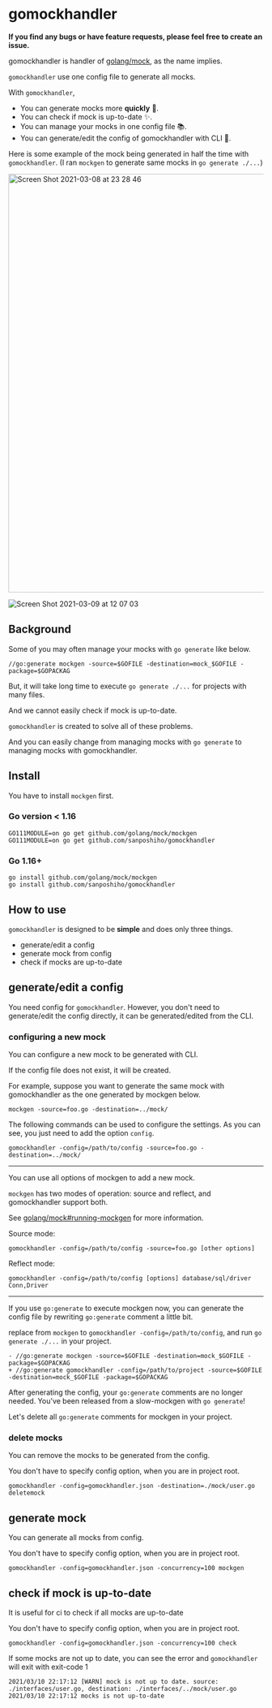 # gomockhandler

**If you find any bugs or have feature requests, please feel free to create an issue.**

gomockhandler is handler of [golang/mock](https://github.com/golang/mock), as the name implies.

`gomockhandler` use one config file to generate all mocks.

With `gomockhandler`, 

- You can generate mocks more **quickly** :rocket:.
- You can check if mock is up-to-date :sparkles:.
- You can manage your mocks in one config file :books:.
- You can generate/edit the config of gomockhandler with CLI :wrench:.

Here is some example of the mock being generated in half the time with `gomockhandler`. (I ran `mockgen` to generate same mocks in `go generate ./...`)


<img width="825" alt="Screen Shot 2021-03-08 at 23 28 46" src="https://user-images.githubusercontent.com/44139130/110334403-1444ba00-8066-11eb-9377-0d8c98a84c9e.png">

![Screen Shot 2021-03-09 at 12 07 03](https://user-images.githubusercontent.com/44139130/110413121-ac778900-80d0-11eb-89c1-73b7e80c11c9.png)


## Background

Some of you may often manage your mocks with `go generate` like below.

```
//go:generate mockgen -source=$GOFILE -destination=mock_$GOFILE -package=$GOPACKAG
```

But, it will take long time to execute `go generate ./...` for projects with many files. 

And we cannot easily check if mock is up-to-date.

`gomockhandler` is created to solve all of these problems.

And you can easily change from managing mocks with `go generate` to managing mocks with gomockhandler.

## Install

You have to install `mockgen` first.

### Go version < 1.16
```
GO111MODULE=on go get github.com/golang/mock/mockgen
GO111MODULE=on go get github.com/sanposhiho/gomockhandler
```
### Go 1.16+
```
go install github.com/golang/mock/mockgen
go install github.com/sanposhiho/gomockhandler
```

## How to use

`gomockhandler` is designed to be **simple** and does only three things.

- generate/edit a config
- generate mock from config
- check if mocks are up-to-date

## generate/edit a config

You need config for `gomockhandler`. 
However, you don't need to generate/edit the config directly, it can be generated/edited from the CLI.

### configuring a new mock

You can configure a new mock to be generated with CLI.

If the config file does not exist, it will be created.

For example, suppose you want to generate the same mock with gomockhandler as the one generated by mockgen below.

```
mockgen -source=foo.go -destination=../mock/
```

The following commands can be used to configure the settings.
As you can see, you just need to add the option `config`.

```
gomockhandler -config=/path/to/config -source=foo.go -destination=../mock/
```

---

You can use all options of mockgen to add a new mock.

`mockgen` has two modes of operation: source and reflect, and gomockhandler support both.

See [golang/mock#running-mockgen](https://github.com/golang/mock#running-mockgen) for more information.

Source mode:
```
gomockhandler -config=/path/to/config -source=foo.go [other options]
```

Reflect mode:
```
gomockhandler -config=/path/to/config [options] database/sql/driver Conn,Driver
```

---

If you use `go:generate` to execute mockgen now, you can generate the config file by rewriting `go:generate` comment a little bit.

replace from `mockgen` to `gomockhandler -config=/path/to/config`, and run `go generate ./...` in your project.

```
- //go:generate mockgen -source=$GOFILE -destination=mock_$GOFILE -package=$GOPACKAG
+ //go:generate gomockhandler -config=/path/to/project -source=$GOFILE -destination=mock_$GOFILE -package=$GOPACKAG
```

After generating the config, your `go:generate` comments are no longer needed. You've been released from a slow-mockgen with `go generate`!

Let's delete all `go:generate` comments for mockgen in your project.

### delete mocks

You can remove the mocks to be generated from the config.

You don't have to specify config option, when you are in project root.

```
gomockhandler -config=gomockhandler.json -destination=./mock/user.go deletemock 
```

## generate mock

You can generate all mocks from config.

You don't have to specify config option, when you are in project root.

```
gomockhandler -config=gomockhandler.json -concurrency=100 mockgen
```

## check if mock is up-to-date

It is useful for ci to check if all mocks are up-to-date

You don't have to specify config option, when you are in project root.

```
gomockhandler -config=gomockhandler.json -concurrency=100 check
```
If some mocks are not up to date, you can see the error and `gomockhandler` will exit with exit-code 1 

```
2021/03/10 22:17:12 [WARN] mock is not up to date. source: ./interfaces/user.go, destination: ./interfaces/../mock/user.go
2021/03/10 22:17:12 mocks is not up-to-date
```

